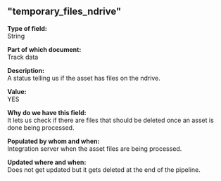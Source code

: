 ## "temporary_files_ndrive"

**Type of field:**  
String  

**Part of which document:**  
Track data  

**Description:**  
A status telling us if the asset has files on the ndrive.   

**Value:**  
YES

**Why do we have this field:**  
It lets us check if there are files that should be deleted once an asset is done being processed.

**Populated by whom and when:**  
Integration server when the asset files are being processed.  

**Updated where and when:**  
Does not get updated but it gets deleted at the end of the pipeline. 